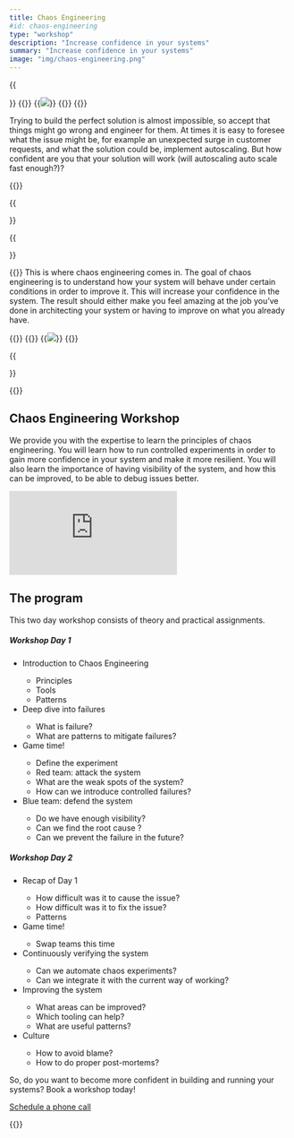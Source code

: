 ```yaml
---
title: Chaos Engineering
#id: chaos-engineering
type: "workshop"
description: "Increase confidence in your systems"
summary: "Increase confidence in your systems"
image: "img/chaos-engineering.png"
---
```


{{<section>}}
{{<col-left-2>}}
{{<img class="img-fluid" src="/img/icons/error.svg">}}
{{</col-left-2>}}
{{<col-right-10 title="Accept that every system will fail.">}}

Trying to build the perfect solution is almost impossible,
so accept that things might go wrong and engineer for
them. At times it is easy to foresee what the issue might be, for example an unexpected surge in customer
requests, and what the solution could be, implement autoscaling. But how confident are you that your
solution will work (will autoscaling auto scale fast enough?)?

{{</col-right-10>}}

{{</section>}}


{{<section>}}

{{<col-left-10 title="Gain confidence by introducing controlled chaos">}}
This is where chaos engineering comes in. The goal of chaos
engineering is to understand how your system will
behave under certain conditions in order to improve it. This will increase your confidence in the system.
The
result should either make you feel amazing at the job you’ve done in architecting your system or having to
improve
on what you already have.

{{</col-left-10>}}
{{<col-right-2>}}
{{<img class="img-fluid" src="/img/icons/reputation.svg">}}
{{</col-right-2>}}

{{</section>}}

{{<raw>}}
<section class="mt-lg-5">
  <div class="container text-center text-lg-left mt-5">
    <div class="row align-items-center">
      <div class="col-lg-8">
        <h2 class="display-5">Chaos Engineering Workshop</h2>
        <div class="row">
          <div class="col-lg-10">
            <p class="lead divider-subtitle mt-2 text-muted">We provide you with the expertise to learn the principles
              of chaos engineering. You will learn how to run
              controlled experiments in order to gain more confidence in your system and make it more resilient. You
              will also
              learn the importance of having visibility of the system, and how this can be improved, to be able to debug
              issues
              better.</p>
          </div>
        </div>
      </div>
      <div class="col-lg-4 mt-5 mt-lg-0 mb-2 embed-responsive embed-responsive-16by9">
        <iframe class="embed-responsive-item"
          src="https://www.youtube-nocookie.com/embed/Kila1FvQPXw?rel=0&amp;controls=0&amp;showinfo=0&amp;modestbranding=1"
          frameborder="0" allow="accelerometer; autoplay; encrypted-media; gyroscope; picture-in-picture"
          allowfullscreen></iframe>
      </div>
    </div>
  </div>
</section>

<section class="mt-lg-5 bg-diagonal">
  <div class="container text-center text-lg-left mt-5">
    <div class="row align-items-center text-center">
      <div class="col-lg-8 mx-auto">
        <h2>The program</h2>
        <p class="lead divider-subtitle mt-2 text-muted">This two day workshop consists of theory and practical
          assignments.</p>
      </div>
    </div>
    <div class="row align-items-center justify-content-md-center">
      <div class="card-deck">
        <div class="card">
          <div class="card-body">
            <h5 class="card-title">Workshop Day 1</h5>
            <p class="card-text">
              <ul>
                <li>Introduction to Chaos Engineering</li>
                <ul>
                  <li>Principles</li>
                  <li>Tools</li>
                  <li>Patterns</li>
                </ul>
                <li>
                  Deep dive into failures
                </li>
                <ul>
                  <li>What is failure?</li>
                  <li>What are patterns to mitigate failures?</li>
                </ul>
                <li>Game time!</li>
                <ul>
                  <li>Define the experiment </li>
                  <li>Red team: attack the system</li>
                  <li>What are the weak spots of the system?</li>
                  <li>How can we introduce controlled failures?</li>
                </ul>
                <li>Blue team: defend the system</li>
                <ul>
                  <li>Do we have enough visibility?</li>
                  <li>Can we find the root cause ?</li>
                  <li>Can we prevent the failure in the future?</li>
                </ul>
              </ul>
            </p>
          </div>
        </div>
        <div class="card">
          <div class="card-body">
            <p class="card-text">
              <h5 class="card-title">Workshop Day 2</h5>
              <ul>
                <li>Recap of Day 1</li>
                <ul>
                  <li>How difficult was it to cause the issue?</li>
                  <li>How difficult was it to fix the issue?</li>
                  <li>Patterns</li>
                </ul>
                <li>Game time!</li>
                <ul>
                  <li>Swap teams this time</li>
                </ul>
                <li>Continuously verifying the system</li>
                <ul>
                  <li>Can we automate chaos experiments?</li>
                  <li>Can we integrate it with the current way of working?</li>
                </ul>
                <li>Improving the system</li>
                <ul>
                  <li>What areas can be improved?</li>
                  <li>Which tooling can help?</li>
                  <li>What are useful patterns?</li>
                </ul>
                <li>Culture</li>
                <ul>
                  <li>How to avoid blame?</li>
                  <li>How to do proper post-mortems?</li>
                </ul>
              </ul>
              </ul>
            </p>
          </div>
        </div>
      </div>
    </div>
    <div class="row mt-5">
      <div class="col-lg-12 text-center">
        <p>So, do you want to become more confident in building and running your systems? Book a workshop today!</p>
      </div>
      <div class="mx-auto">
        <!-- Calendly link widget begin -->
        <link href="https://assets.calendly.com/assets/external/widget.css" rel="stylesheet">
        <script src="https://assets.calendly.com/assets/external/widget.js" type="text/javascript"></script>
        <a class="btn btn-primary" href=""
          onclick="Calendly.initPopupWidget({url: 'https://calendly.com/bastichelaar/phonecall'});return false;">Schedule
          a
          phone call</a>
        <!-- Calendly link widget end -->
        </a>
      </div>
    </div>
  </div>
  </div>
</section>

{{</raw>}}